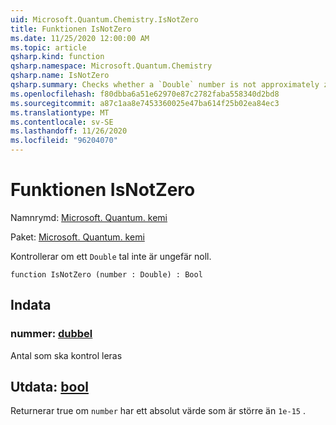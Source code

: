 ```yaml
---
uid: Microsoft.Quantum.Chemistry.IsNotZero
title: Funktionen IsNotZero
ms.date: 11/25/2020 12:00:00 AM
ms.topic: article
qsharp.kind: function
qsharp.namespace: Microsoft.Quantum.Chemistry
qsharp.name: IsNotZero
qsharp.summary: Checks whether a `Double` number is not approximately zero.
ms.openlocfilehash: f80dbba6a51e62970e87c2782faba558340d2bd8
ms.sourcegitcommit: a87c1aa8e7453360025e47ba614f25b02ea84ec3
ms.translationtype: MT
ms.contentlocale: sv-SE
ms.lasthandoff: 11/26/2020
ms.locfileid: "96204070"
---
```

# <a name="isnotzero-function"></a>Funktionen IsNotZero

Namnrymd: [Microsoft. Quantum. kemi](xref:Microsoft.Quantum.Chemistry)

Paket: [Microsoft. Quantum. kemi](https://nuget.org/packages/Microsoft.Quantum.Chemistry)


Kontrollerar om ett `Double` tal inte är ungefär noll.

```qsharp
function IsNotZero (number : Double) : Bool
```


## <a name="input"></a>Indata

### <a name="number--double"></a>nummer: [dubbel](xref:microsoft.quantum.lang-ref.double)

Antal som ska kontrol leras



## <a name="output--bool"></a>Utdata: [bool](xref:microsoft.quantum.lang-ref.bool)

Returnerar true om `number` har ett absolut värde som är större än `1e-15` .